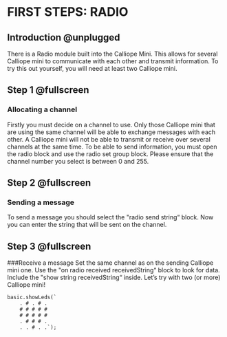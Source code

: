 # FIRST STEPS: RADIO

## Introduction @unplugged

There is a Radio module built into the Calliope Mini. This allows for several Calliope mini to communicate with each other and transmit information. To try this out yourself, you will need at least two Calliope mini.


## Step 1 @fullscreen

### Allocating a channel
Firstly you must decide on a channel to use. Only those Calliope mini that are using the same channel will be able to exchange messages with each other. A Calliope mini will not be able to transmit or receive over several channels at the same time. To be able to send information, you must open the radio block and use the radio set group block.
Please ensure that the channel number you select is between 0 and 255.

## Step 2 @fullscreen

### Sending a message
To send a message you should select the "radio send string“ block. Now you can enter the string that will be sent on the channel.

## Step 3 @fullscreen

###Receive a message
Set the same channel as on the sending Calliope mini one.
Use the "on radio received receivedString“ block to look for data.
Include the "show string receivedString“ inside.
Let’s try with two (or more) Calliope mini!

```blocks
basic.showLeds(`
    . # . # .
    # # # # #
    # # # # #
    . # # # .
    . . # . .`);
```